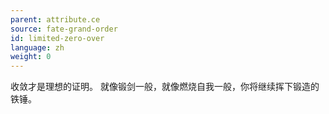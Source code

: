 ```yaml
---
parent: attribute.ce
source: fate-grand-order
id: limited-zero-over
language: zh
weight: 0
---
```


收敛才是理想的证明。
就像锻剑一般，就像燃烧自我一般，你将继续挥下锻造的铁锤。

